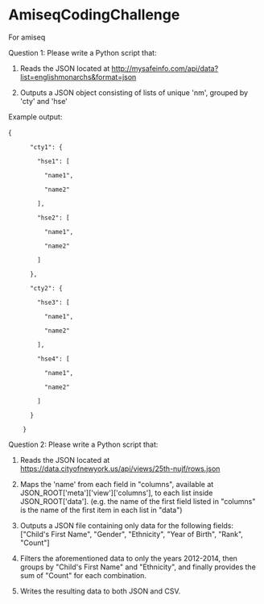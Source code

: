 # AmiseqCodingChallenge
For amiseq


Question 1: Please write a Python script that:

1. Reads the JSON located at http://mysafeinfo.com/api/data?list=englishmonarchs&format=json

2. Outputs a JSON object consisting of lists of unique 'nm', grouped by 'cty' and 'hse'

Example output:

 

 {

          "cty1": {

            "hse1": [

              "name1", 

              "name2"

            ],

            "hse2": [

              "name1", 

              "name2" 

            ]      

          },

          "cty2": {

            "hse3": [

              "name1", 

              "name2"

            ],

            "hse4": [

              "name1", 

              "name2" 

            ]      

          }    

        }

 

Question 2: Please write a Python script that:

1. Reads the JSON located at https://data.cityofnewyork.us/api/views/25th-nujf/rows.json

2. Maps the 'name' from each field in "columns", available at JSON_ROOT['meta']['view']['columns'], to each list inside JSON_ROOT['data']. (e.g. the name of the first field listed in "columns" is the name of the first item in each list in "data")

3. Outputs a JSON file containing only data for the following fields: ["Child's First Name", "Gender", "Ethnicity", "Year of Birth", "Rank", "Count"]

4. Filters the aforementioned data to only the years 2012-2014, then groups by "Child's First Name" and "Ethnicity", and finally provides the sum of "Count" for each combination.

5. Writes the resulting data to both JSON and CSV.
